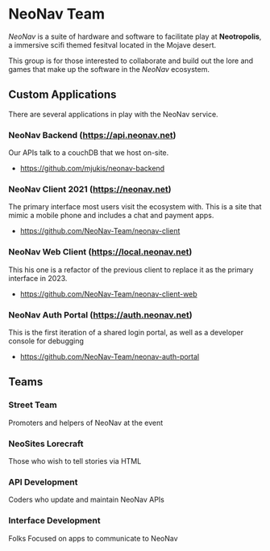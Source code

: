 # NeoNav Team

*NeoNav* is a suite of hardware and software to facilitate play at **Neotropolis**, a immersive scifi themed fesitval located in the Mojave desert.

This group is for those interested to collaborate and build out the lore and games that make up the software in the *NeoNav* ecosystem.

## Custom Applications
There are several applications in play with the NeoNav service. 
###  NeoNav Backend (https://api.neonav.net)
Our APIs talk to a couchDB that we host on-site. 
- https://github.com/mjukis/neonav-backend

###  NeoNav Client 2021 (https://neonav.net)
The primary interface most users visit the ecosystem with. This is a site that mimic a mobile phone and includes a chat and payment apps.
- https://github.com/NeoNav-Team/neonav-client

###  NeoNav Web Client (https://local.neonav.net)
This his one is a refactor of the previous client to replace it as the primary interface in 2023.
- https://github.com/NeoNav-Team/neonav-client-web

###  NeoNav Auth Portal (https://auth.neonav.net)
This is the first iteration of a shared login portal, as well as a developer console for debugging
- https://github.com/NeoNav-Team/neonav-auth-portal

## Teams

### Street Team
Promoters and helpers of NeoNav at the event

### NeoSites Lorecraft
Those who wish to tell stories via HTML

### API Development
Coders who update and maintain NeoNav APIs

### Interface Development
Folks Focused on apps to communicate to NeoNav
